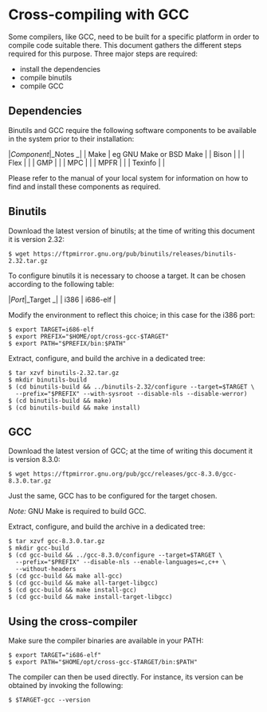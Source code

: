 Cross-compiling with GCC
========================

Some compilers, like GCC, need to be built for a specific platform in order to
compile code suitable there. This document gathers the different steps required
for this purpose. Three major steps are required:

* install the dependencies
* compile binutils
* compile GCC

Dependencies
------------

Binutils and GCC require the following software components to be available in
the system prior to their installation:

|_Component_|_Notes                  _|
| Make      | eg GNU Make or BSD Make |
| Bison     |                         |
| Flex      |                         |
| GMP       |                         |
| MPC       |                         |
| MPFR      |                         |
| Texinfo   |                         |

Please refer to the manual of your local system for information on how to find
and install these components as required.

Binutils
--------

Download the latest version of binutils; at the time of writing this document it
is version 2.32:

    $ wget https://ftpmirror.gnu.org/pub/binutils/releases/binutils-2.32.tar.gz

To configure binutils it is necessary to choose a target. It can be chosen
according to the following table:

|_Port_|_Target  _|
| i386 | i686-elf |

Modify the environment to reflect this choice; in this case for the i386 port:

    $ export TARGET=i686-elf
    $ export PREFIX="$HOME/opt/cross-gcc-$TARGET"
    $ export PATH="$PREFIX/bin:$PATH"

Extract, configure, and build the archive in a dedicated tree:

    $ tar xzvf binutils-2.32.tar.gz
    $ mkdir binutils-build
    $ (cd binutils-build && ../binutils-2.32/configure --target=$TARGET \
      --prefix="$PREFIX" --with-sysroot --disable-nls --disable-werror)
    $ (cd binutils-build && make)
    $ (cd binutils-build && make install)

GCC
---

Download the latest version of GCC; at the time of writing this document it is
version 8.3.0:

    $ wget https://ftpmirror.gnu.org/pub/gcc/releases/gcc-8.3.0/gcc-8.3.0.tar.gz

Just the same, GCC has to be configured for the target chosen.

*Note:* GNU Make is required to build GCC.

Extract, configure, and build the archive in a dedicated tree:

    $ tar xzvf gcc-8.3.0.tar.gz
    $ mkdir gcc-build
    $ (cd gcc-build && ../gcc-8.3.0/configure --target=$TARGET \
      --prefix="$PREFIX" --disable-nls --enable-languages=c,c++ \
      --without-headers
    $ (cd gcc-build && make all-gcc)
    $ (cd gcc-build && make all-target-libgcc)
    $ (cd gcc-build && make install-gcc)
    $ (cd gcc-build && make install-target-libgcc)

Using the cross-compiler
------------------------

Make sure the compiler binaries are available in your PATH:

    $ export TARGET="i686-elf"
    $ export PATH="$HOME/opt/cross-gcc-$TARGET/bin:$PATH"

The compiler can then be used directly. For instance, its version can be
obtained by invoking the following:

    $ $TARGET-gcc --version

